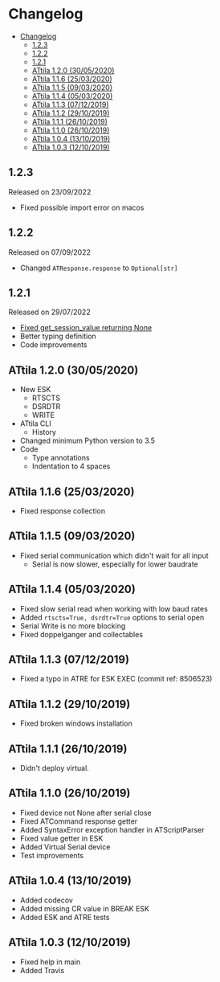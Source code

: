 # Changelog

- [Changelog](#changelog)
  - [1.2.3](#123)
  - [1.2.2](#122)
  - [1.2.1](#121)
  - [ATtila 1.2.0 (30/05/2020)](#attila-120-30052020)
  - [ATtila 1.1.6 (25/03/2020)](#attila-116-25032020)
  - [ATtila 1.1.5 (09/03/2020)](#attila-115-09032020)
  - [ATtila 1.1.4 (05/03/2020)](#attila-114-05032020)
  - [ATtila 1.1.3 (07/12/2019)](#attila-113-07122019)
  - [ATtila 1.1.2 (29/10/2019)](#attila-112-29102019)
  - [ATtila 1.1.1 (26/10/2019)](#attila-111-26102019)
  - [ATtila 1.1.0 (26/10/2019)](#attila-110-26102019)
  - [ATtila 1.0.4 (13/10/2019)](#attila-104-13102019)
  - [ATtila 1.0.3 (12/10/2019)](#attila-103-12102019)

## 1.2.3

Released on 23/09/2022

- Fixed possible import error on macos

## 1.2.2

Released on 07/09/2022

- Changed `ATResponse.response` to `Optional[str]`

## 1.2.1

Released on 29/07/2022

- [Fixed get_session_value returning None](https://github.com/veeso/ATtila/pull/4)
- Better typing definition
- Code improvements

## ATtila 1.2.0 (30/05/2020)

- New ESK
  - RTSCTS
  - DSRDTR
  - WRITE
- ATtila CLI
  - History
- Changed minimum Python version to 3.5
- Code
  - Type annotations
  - Indentation to 4 spaces

## ATtila 1.1.6 (25/03/2020)

- Fixed response collection

## ATtila 1.1.5 (09/03/2020)

- Fixed serial communication which didn't wait for all input
  - Serial is now slower, especially for lower baudrate

## ATtila 1.1.4 (05/03/2020)

- Fixed slow serial read when working with low baud rates
- Added ```rtscts=True, dsrdtr=True``` options to serial open
- Serial Write is no more blocking
- Fixed doppelganger and collectables

## ATtila 1.1.3 (07/12/2019)

- Fixed a typo in ATRE for ESK EXEC (commit ref: 8506523)

## ATtila 1.1.2 (29/10/2019)

- Fixed broken windows installation

## ATtila 1.1.1 (26/10/2019)

- Didn't deploy virtual.

## ATtila 1.1.0 (26/10/2019)

- Fixed device not None after serial close
- Fixed ATCommand response getter
- Added SyntaxError exception handler in ATScriptParser
- Fixed value getter in ESK
- Added Virtual Serial device
- Test improvements

## ATtila 1.0.4 (13/10/2019)

- Added codecov
- Added missing CR value in BREAK ESK
- Added ESK and ATRE tests

## ATtila 1.0.3 (12/10/2019)

- Fixed help in main
- Added Travis
